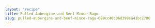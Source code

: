 ```yaml
---
layout: "recipe"
title: Pulled Aubergine and Beef Mince Ragu
slug: pulled-aubergine-and-beef-mince-ragu-689cc40c06d399ea41bc2786
---
```

